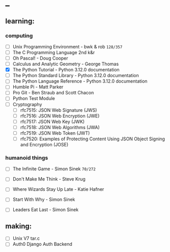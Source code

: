 # _

## learning:

### computing

  - [ ] Unix Programming Environment - bwk & rob  `128/357`
  - [ ] The C Programming Language 2nd k&r
  - [ ] Oh Pascal! - Doug Cooper
  - [ ] Calculus and Analytic Geometry - George Thomas
  - [x] The Python Tutorial - Python 3.12.0 documentation
  - [ ] The Python Standard Library - Python 3.12.0 documentation
  - [ ] The Python Language Reference - Python 3.12.0 documentation
  - [ ] Humble Pi - Matt Parker
  - [ ] Pro Git - Ben Straub and Scott Chacon
  - [ ] Python Test Module
  - [ ] Cryptography
      - [ ] rfc7515: JSON Web Signature (JWS)
      - [ ] rfc7516: JSON Web Encryption (JWE)
      - [ ] rfc7517: JSON Web Key (JWK)
      - [ ] rfc7518: JSON Web Algorithms (JWA)
      - [ ] rfc7519: JSON Web Token (JWT)
      - [ ] rfc7520:  Examples of Protecting Content Using JSON Object Signing and Encryption (JOSE)

### humanoid things

  - [ ] The Infinite Game - Simon Sinek  `70/272`
  - [ ] Don't Make Me Think - Steve Krug
  - [ ] Where Wizards Stay Up Late - Katie Hafner
  - [ ] Start With Why - Simon Sinek
  - [ ] Leaders Eat Last - Simon Sinek


## making:

  - [ ] Unix V7 tar.c
  - [ ] Auth0 Django Auth Backend
